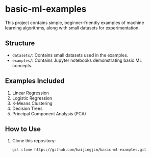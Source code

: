 # basic-ml-examples
This project contains simple, beginner-friendly examples of machine learning algorithms, along with small datasets for experimentation.

## Structure
- `datasets/`: Contains small datasets used in the examples.
- `examples/`: Contains Jupyter notebooks demonstrating basic ML concepts.

## Examples Included
1. Linear Regression
2. Logistic Regression
3. K-Means Clustering
4. Decision Trees
5. Principal Component Analysis (PCA)

## How to Use
1. Clone this repository:
   ```bash
   git clone https://github.com/haijingjin/basic-ml-examples.git

